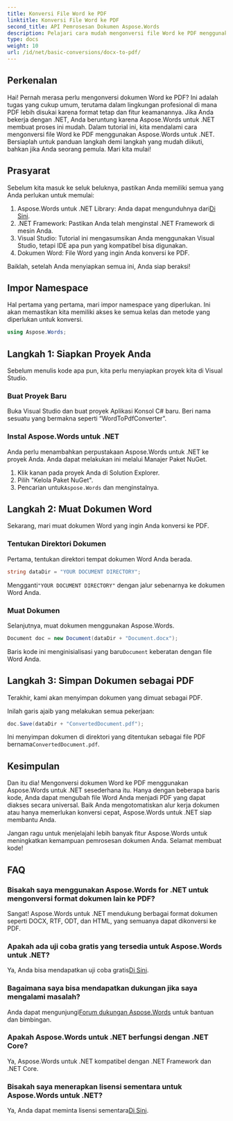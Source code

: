 ```yaml
---
title: Konversi File Word ke PDF
linktitle: Konversi File Word ke PDF
second_title: API Pemrosesan Dokumen Aspose.Words
description: Pelajari cara mudah mengonversi file Word ke PDF menggunakan Aspose.Words untuk .NET dengan panduan kami. Sempurna untuk pengembang yang mencari konversi dokumen yang cepat dan andal.
type: docs
weight: 10
url: /id/net/basic-conversions/docx-to-pdf/
---
```

## Perkenalan

Hai! Pernah merasa perlu mengonversi dokumen Word ke PDF? Ini adalah tugas yang cukup umum, terutama dalam lingkungan profesional di mana PDF lebih disukai karena format tetap dan fitur keamanannya. Jika Anda bekerja dengan .NET, Anda beruntung karena Aspose.Words untuk .NET membuat proses ini mudah. Dalam tutorial ini, kita mendalami cara mengonversi file Word ke PDF menggunakan Aspose.Words untuk .NET. Bersiaplah untuk panduan langkah demi langkah yang mudah diikuti, bahkan jika Anda seorang pemula. Mari kita mulai!

## Prasyarat

Sebelum kita masuk ke seluk beluknya, pastikan Anda memiliki semua yang Anda perlukan untuk memulai:

1.  Aspose.Words untuk .NET Library: Anda dapat mengunduhnya dari[Di Sini](https://releases.aspose.com/words/net/).
2. .NET Framework: Pastikan Anda telah menginstal .NET Framework di mesin Anda.
3. Visual Studio: Tutorial ini mengasumsikan Anda menggunakan Visual Studio, tetapi IDE apa pun yang kompatibel bisa digunakan.
4. Dokumen Word: File Word yang ingin Anda konversi ke PDF.

Baiklah, setelah Anda menyiapkan semua ini, Anda siap beraksi!

## Impor Namespace

Hal pertama yang pertama, mari impor namespace yang diperlukan. Ini akan memastikan kita memiliki akses ke semua kelas dan metode yang diperlukan untuk konversi.

```csharp
using Aspose.Words;
```

## Langkah 1: Siapkan Proyek Anda

Sebelum menulis kode apa pun, kita perlu menyiapkan proyek kita di Visual Studio.

### Buat Proyek Baru

Buka Visual Studio dan buat proyek Aplikasi Konsol C# baru. Beri nama sesuatu yang bermakna seperti “WordToPdfConverter”.

### Instal Aspose.Words untuk .NET

Anda perlu menambahkan perpustakaan Aspose.Words untuk .NET ke proyek Anda. Anda dapat melakukan ini melalui Manajer Paket NuGet. 

1. Klik kanan pada proyek Anda di Solution Explorer.
2. Pilih "Kelola Paket NuGet".
3.  Pencarian untuk`Aspose.Words` dan menginstalnya.

## Langkah 2: Muat Dokumen Word

Sekarang, mari muat dokumen Word yang ingin Anda konversi ke PDF.

### Tentukan Direktori Dokumen

Pertama, tentukan direktori tempat dokumen Word Anda berada.

```csharp
string dataDir = "YOUR DOCUMENT DIRECTORY";
```

 Mengganti`"YOUR DOCUMENT DIRECTORY"` dengan jalur sebenarnya ke dokumen Word Anda.

### Muat Dokumen

Selanjutnya, muat dokumen menggunakan Aspose.Words.

```csharp
Document doc = new Document(dataDir + "Document.docx");
```

 Baris kode ini menginisialisasi yang baru`Document` keberatan dengan file Word Anda.

## Langkah 3: Simpan Dokumen sebagai PDF

Terakhir, kami akan menyimpan dokumen yang dimuat sebagai PDF.

Inilah garis ajaib yang melakukan semua pekerjaan:

```csharp
doc.Save(dataDir + "ConvertedDocument.pdf");
```

 Ini menyimpan dokumen di direktori yang ditentukan sebagai file PDF bernama`ConvertedDocument.pdf`.

## Kesimpulan

Dan itu dia! Mengonversi dokumen Word ke PDF menggunakan Aspose.Words untuk .NET sesederhana itu. Hanya dengan beberapa baris kode, Anda dapat mengubah file Word Anda menjadi PDF yang dapat diakses secara universal. Baik Anda mengotomatiskan alur kerja dokumen atau hanya memerlukan konversi cepat, Aspose.Words untuk .NET siap membantu Anda. 

Jangan ragu untuk menjelajahi lebih banyak fitur Aspose.Words untuk meningkatkan kemampuan pemrosesan dokumen Anda. Selamat membuat kode!

## FAQ

### Bisakah saya menggunakan Aspose.Words for .NET untuk mengonversi format dokumen lain ke PDF?
Sangat! Aspose.Words untuk .NET mendukung berbagai format dokumen seperti DOCX, RTF, ODT, dan HTML, yang semuanya dapat dikonversi ke PDF.

### Apakah ada uji coba gratis yang tersedia untuk Aspose.Words untuk .NET?
 Ya, Anda bisa mendapatkan uji coba gratis[Di Sini](https://releases.aspose.com/).

### Bagaimana saya bisa mendapatkan dukungan jika saya mengalami masalah?
 Anda dapat mengunjungi[Forum dukungan Aspose.Words](https://forum.aspose.com/c/words/8) untuk bantuan dan bimbingan.

### Apakah Aspose.Words untuk .NET berfungsi dengan .NET Core?
Ya, Aspose.Words untuk .NET kompatibel dengan .NET Framework dan .NET Core.

### Bisakah saya menerapkan lisensi sementara untuk Aspose.Words untuk .NET?
 Ya, Anda dapat meminta lisensi sementara[Di Sini](https://purchase.aspose.com/temporary-license/).